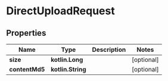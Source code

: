 
# DirectUploadRequest

## Properties
Name | Type | Description | Notes
------------ | ------------- | ------------- | -------------
**size** | **kotlin.Long** |  |  [optional]
**contentMd5** | **kotlin.String** |  |  [optional]



